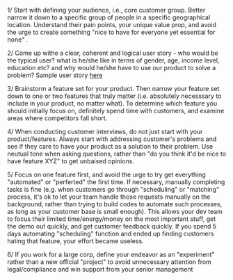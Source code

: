 1/ Start with defining your audience, i.e., core customer group.  Better narrow it down to a specific group of people in a specific geographical location. Understand their pain points, your unique value prop, and avoid the urge to create something "nice to have for everyone yet essential for none" .  

2/ Come up withe a clear, coherent and logical user story -  who would be the typical user? what is he/she like  in terms of gender, age, income level, education etc?  and why would he/she have to use our product to solve a problem? Sample user story [here](http://www.mountaingoatsoftware.com/agile/user-stories)

3/ Brainstorm a feature set for your product. Then narrow your feature set down to one or two features that truly matter (i.e. absolutely necesssary to include in your product, no matter what). To determine which feature you should initially focus on, definitely spend time with customers, and examine areas where competitors fall short. 

4/ When conducting customer interviews, do not just start with your product/features. Always start with addressing customer's problems and see if they care to have your product as a solution to their problem.  Use neutual tone when asking questions, rather than "do you think it'd be nice to have feature XYZ" to get unbaised opinions. 

5/ Focus on one feature first, and avoid the urge to try get everything "automated" or "perferted" the first time.  If necessary, manually completing tasks is fine (e.g.  when customers go through "scheduling" or "matching" process,  it's ok to let your team handle those requests manually on the background, rather than trying to build codes to automate such processes, as long as your customer base is small enough). This allows your dev team to focus their limited time/energy/money on the most important stuff, get the demo out quickly, and get customer feedback quickly.  If you spend 5 days automating "scheduling" function and ended up finding customers hating that feature, your effort became useless. 

6/ If you work for a large corp, define your endeavor as an "experiment" rather than a new official "project" to avoid unnecessary attention from legal/compliance and win support from your senior management 


